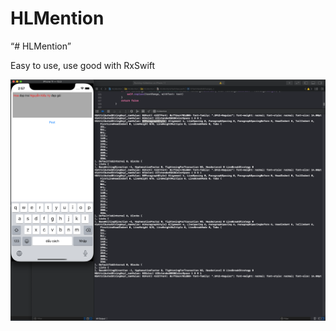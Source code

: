 
# HLMention
“# HLMention”

Easy to use, use good with RxSwift 

![alt text](https://github.com/aldhoa/HLMention/blob/master/MetaData/image01.png?raw=true)
